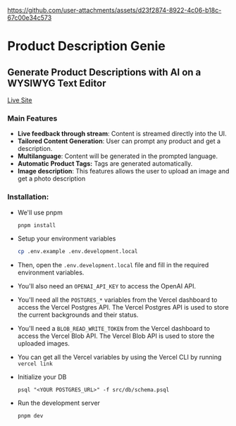 https://github.com/user-attachments/assets/d23f2874-8922-4c06-b18c-67c00e34c573

# Product Description Genie

## Generate Product Descriptions with AI on a WYSIWYG Text Editor

<div align="left">
<a href="https://product-description-ai.vercel.app/">
 Live Site
</a>
</div>

### Main Features

- **Live feedback through stream**: Content is streamed directly into the UI.
- **Tailored Content Generation**: User can prompt any product and get a description.
- **Multilanguage**: Content will be generated in the prompted language.
- **Automatic Product Tags:** Tags are generated automatically.
- **Image description**: This features allows the user to upload an image and get a photo description

### Installation:

- We'll use pnpm

  ```sh
  pnpm install
  ```

- Setup your environment variables

  ```bash
  cp .env.example .env.development.local
  ```

- Then, open the `.env.development.local` file and fill in the required environment variables.

- You'll also need an `OPENAI_API_KEY` to access the OpenAI API.

- You'll need all the `POSTGRES_*` variables from the Vercel dashboard to access the Vercel Postgres API. The Vercel Postgres API is used to store the current backgrounds and their status.

- You'll need a `BLOB_READ_WRITE_TOKEN` from the Vercel dashboard to access the Vercel Blob API. The Vercel Blob API is used to store the uploaded images.

- You can get all the Vercel variables by using the Vercel CLI by running `vercel link`

- Initialize your DB

  ```
  psql "<YOUR POSTGRES_URL>" -f src/db/schema.psql
  ```

- Run the development server

  ```
  pnpm dev
  ```
